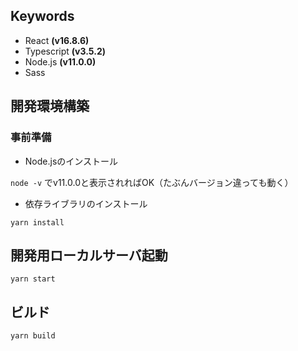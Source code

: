 ## Keywords

- React **(v16.8.6)**
- Typescript **(v3.5.2)**
- Node.js **(v11.0.0)**
- Sass

## 開発環境構築
### 事前準備
* Node.jsのインストール

`node -v` でv11.0.0と表示されればOK（たぶんバージョン違っても動く）

* 依存ライブラリのインストール

 `yarn install`

## 開発用ローカルサーバ起動
  `yarn start`

## ビルド
  `yarn build`
